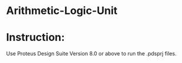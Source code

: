 # Arithmetic-Logic-Unit

# Instruction:
Use Proteus Design Suite Version 8.0 or above to run the .pdsprj files.
